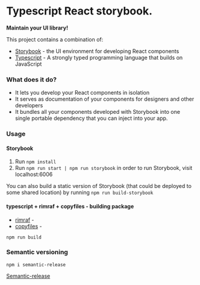 # Typescript React storybook.
**Maintain your UI library!**

This project contains a combination of:
* [Storybook](https://storybook.js.org) - the UI environment for developing React components
* [Typescript](https://www.typescriptlang.org/) - A strongly typed programming language that builds on JavaScript
<!-- * [Rollup](https://rollupjs.org) - module bundler that bundles all your components -->

### What does it do?
* It lets you develop your React components in isolation
* It serves as documentation of your components for designers and other developers
* It bundles all your components developed with Storybook into one single portable dependency that you can inject into your app.

### Usage
<!-- node v16.17.0 -->
#### Storybook
1. Run `npm install`
2. Run `npm run start | npm run storybook` in order to run Storybook, visit localhost:6006

You can also build a static version of Storybook (that could be deployed to some shared location) by running `npm run build-storybook`

#### typescript + rimraf + copyfiles - building package
* [rimraf](https://www.npmjs.com/package/rimraf) - 
* [copyfiles](https://www.npmjs.com/package/copyfiles) - 
```
npm run build
```
<!-- #### Rollup - building package
* `npm run build:dev` - builds a package in development mode (i.e. no minifying and uglyfying)
* `npm run build:dev-w` - same as above, but is watching changes and rebuilds immediately after one is found
* `npm run build:prod` - builds a production package, which can be found in `/build` folder of your app -->
<!-- 
### Storybook and Rollup configuration
Storybook is awesome tool. And Rollup is an awesome bundler. But combined together they are twice as awesome!

Storybook itself is easily configurable and can be adjusted to your needs with a bunch of plugins and configuration files.
The instance of Storybook housed in this project is additionally preconfigured with the most useful addons. This includes:
* Better UX (elements positioning, library version displaying, better elements hierarchy handling)
* `info` plugin - every component gets automatically created documentation page with props info etc. You can also include your own README
* `knobs` plugin - lets you easily configure the component before injecting it into your application -->

### Semantic versioning
```
npm i semantic-release 
```
[Semantic-release](https://www.npmjs.com/package/@semantic-release/npm)